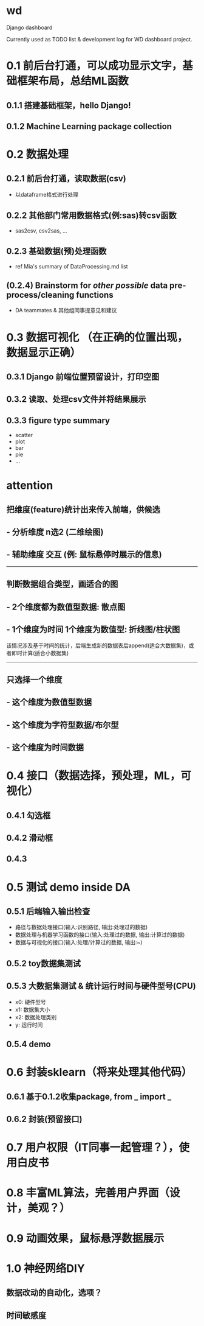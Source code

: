 # wd
Django dashboard

Currently used as TODO list & development log for WD dashboard project.

# 0.1 前后台打通，可以成功显示文字，基础框架布局，总结ML函数
## 0.1.1 搭建基础框架，hello Django!
## 0.1.2 Machine Learning package collection

# 0.2 数据处理
## 0.2.1 前后台打通，读取数据(csv)
- 以dataframe格式进行处理
## 0.2.2 其他部门常用数据格式(例:sas)转csv函数
- sas2csv, csv2sas, ...
## 0.2.3 基础数据(预)处理函数
- ref Mia's summary of DataProcessing.md list
## (0.2.4) Brainstorm for *other possible* data pre-process/cleaning functions

- DA teammates & 其他组同事提意见和建议

# 0.3 数据可视化 （在正确的位置出现，数据显示正确）
## 0.3.1 Django 前端位置预留设计，打印空图
## 0.3.2 读取、处理csv文件并将结果展示
## 0.3.3 figure type summary
- scatter
- plot
- bar
- pie
- ...

# attention

## 把维度(feature)统计出来传入前端，供候选

## - 分析维度 n选2 (二维绘图)
## - 辅助维度 交互 (例: 鼠标悬停时展示的信息)

-------------------------------------------------------------------------------
## 判断数据组合类型，画适合的图

## - 2个维度都为数值型数据: 散点图
## - 1个维度为时间 1个维度为数值型: 折线图/柱状图

该情况涉及基于时间的统计，后端生成新的数据表后append(适合大数据集)，或者即时计算(适合小数据集)

-------------------------------------------------------------------------------
## 只选择一个维度

## - 这个维度为数值型数据
## - 这个维度为字符型数据/布尔型
## - 这个维度为时间数据


# 0.4 接口（数据选择，预处理，ML，可视化）

## 0.4.1 勾选框
## 0.4.2 滑动框
## 0.4.3 


# 0.5 测试 demo inside DA

## 0.5.1 后端输入输出检查

- 路径与数据处理接口(输入:识别路径, 输出:处理过的数据)
- 数据处理与机器学习函数的接口(输入:处理过的数据, 输出:计算过的数据)
- 数据与可视化的接口(输入:处理/计算过的数据, 输出:~)

## 0.5.2 toy数据集测试

## 0.5.3 大数据集测试 & 统计运行时间与硬件型号(CPU)

- x0: 硬件型号
- x1: 数据集大小
- x2: 数据处理类别
- y: 运行时间

## 0.5.4 demo

# 0.6 封装sklearn（将来处理其他代码）
## 0.6.1 基于0.1.2收集package, from _ import _ 
## 0.6.2 封装(预留接口)

# 0.7 用户权限（IT同事一起管理？），使用白皮书

# 0.8 丰富ML算法，完善用户界面（设计，美观？）

# 0.9 动画效果，鼠标悬浮数据展示

# 1.0 神经网络DIY

## 数据改动的自动化，选项？

## 时间敏感度